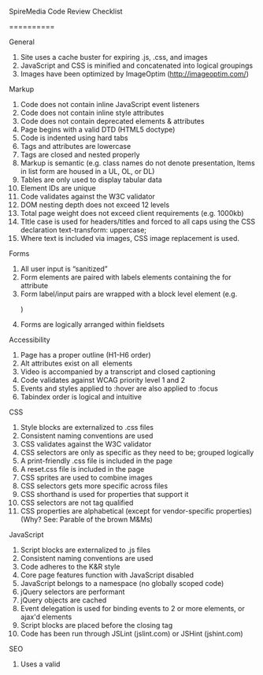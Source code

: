 
SpireMedia Code Review Checklist

==========

General
 
  1. Site uses a cache buster for expiring .js, .css, and images
  2. JavaScript and CSS is minified and concatenated into logical groupings
  3. Images have been optimized by ImageOptim (http://imageoptim.com/)
 
Markup
 
  1. Code does not contain inline JavaScript event listeners
  2. Code does not contain inline style attributes
  3. Code does not contain deprecated elements & attributes
  4. Page begins with a valid DTD (HTML5 doctype)
  5. Code is indented using hard tabs
  6. Tags and attributes are lowercase
  7. Tags are closed and nested properly
  8. Markup is semantic (e.g. class names do not denote presentation, Items in list form are housed in a UL, OL, or DL)
  9. Tables are only used to display tabular data
  10. Element IDs are unique
  11. Code validates against the W3C validator
  12. DOM nesting depth does not exceed 12 levels
  13. Total page weight does not exceed client requirements (e.g. 1000kb)
  14. TItle case is used for headers/titles and forced to all caps using the CSS declaration text-transform: uppercase;
  15. Where text is included via images, CSS image replacement is used.
 
Forms
 
  1. All user input is “sanitized”
  2. Form elements are paired with labels elements containing the for attribute
  3. Form label/input pairs are wrapped with a block level element (e.g. <p>)
  4. Forms are logically arranged within fieldsets
 
Accessibility
 
  1. Page has a proper outline (H1-H6 order)
  2. Alt attributes exist on all <img> elements
  3. Video is accompanied by a transcript and closed captioning
  4. Code validates against WCAG priority level 1 and 2
  5. Events and styles applied to :hover are also applied to :focus
  6. Tabindex order is logical and intuitive
 
CSS
 
  1. Style blocks are externalized to .css files
  2. Consistent naming conventions are used
  3. CSS validates against the W3C validator
  4. CSS selectors are only as specific as they need to be; grouped logically
  5. A print-friendly .css file is included in the page
  6. A reset.css file is included in the page
  7. CSS sprites are used to combine images
  8. CSS selectors gets more specific across files
  9. CSS shorthand is used for properties that support it
  10. CSS selectors are not tag qualified
  11. CSS properties are alphabetical (except for vendor-specific properties) (Why? See: Parable of the brown M&Ms)
 
JavaScript
 
  1. Script blocks are externalized to .js files
  2. Consistent naming conventions are used
  3. Code adheres to the K&R style
  4. Core page features function with JavaScript disabled
  5. JavaScript belongs to a namespace (no globally scoped code)
  6. jQuery selectors are performant
  7. jQuery objects are cached
  8. Event delegation is used for binding events to 2 or more elements, or ajax'd elements
  9. Script blocks are placed before the closing <body> tag
  10. Code has been run through JSLint (jslint.com) or JSHint (jshint.com)
 
SEO
 
  1. Uses a valid <title> element with a valid text node
  2. Uses description meta data
  3. Uses visible header tags
 
Mobile
 
  1. Functions with JavaScript turned off
  2. Image file sizes do not exceed 70kb
  3. Appropriate use of HTML inputs (e.g. email, phone, etc) to trigger corresponding on-screen keyboards
 
Code Base Checks
 
  1. All code is checked into SVN or other source code repository
  2. Unused sections of code are removed
  3. Code is commented where appropriate
  4. Client-side code is free of any references to development and staging environments, URLs, or other development settings (e.g. dev Facebook application IDs)
  5. Any environmental defaults reference production.
  6. Any dependency definitions use exact versions.
 
Code Review Tools
 
  1. Markup: DOM Monster bookmarklet
  2. Markup: Diagnose Chrome Extension
  3. Markup: W3C HTML validator
  4. CSS: W3C CSS validator
  5. Performance: YSlow
  6. Performance: PageSpeed
  7. JavaScript: JSLint/JSHint
  8. Accessibility: SortSite
  9. Accessibility: JAWS/NVDA/VoiceOver
  10. Accessibility: CynthiaSays
